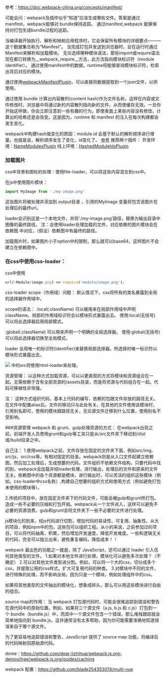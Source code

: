 参考：https://doc.webpack-china.org/concepts/manifest/

可能会问：webpack及插件似乎“知道”应该生成哪些文件。答案是通过manifest，webpack能够对 bundle保持追踪。
通过manifest,webpack 能够保持对打包生成bundle过程的追踪。

当编译器开始执行、解析和映射应用程序时，它会保留所有模块的详细要点———这个数据集合称为“Manifest”。
当完成打包并发送到浏览器时，会在运行时通过Manifest来解析和加载模块。
无论选择哪种模块语法，那些import或require语法现在都已转换为__webpack_require__方法，此方法指向模块标识符（module identifier）。
通过使用manifest中的数据，runtime将能够查询模块标识符，检索出背后对应的模块。

通过使用[webpackManifestPlugin](https://github.com/danethurber/webpack-manifest-plugin)，可以直接将数据提取到一个json文件，以供使用。


通过使用 bundle 计算出内容散列(content hash)作为文件名称，这样在内容或文件修改时，浏览器中将通过新的内容散列指向新的文件，从而使缓存无效。一旦你开始这样做，你会立即注意到一些有趣的行为。即使表面上某些内容没有修改，计算出的哈希还是会改变。这是因为，runtime 和 manifest 的注入在每次构建都会发生变化。

webpack中构建hash值变化的原因：module.id 会基于默认的解析顺序进行增量。也就是说，解析顺序发生了变化，id变化了。
[参考](https://doc.webpack-china.org/guides/caching)
推荐两个插件：
开发环境：[NameModulesPlugin](https://doc.webpack-china.org/plugins/named-modules-plugin)
线上环境：[HashedModuleIdsPlugin](https://doc.webpack-china.org/plugins/hashed-module-ids-plugin)

### 加载图片
css中背景和图标的处理：使用file-loader，可以将这些内容混合到css中。

在js中使用图片模块：
```js 
import MyImage from './my-image.png'
```
这张图片将被处理并添加到 output目录 ，引用的MyImage 变量将包含该图片在处理后的最终url。


loader会识别这是一个本地文件，并将‘./my-image.png’路径，替换为输出目录中图像的最终路径。
注：会使用loader处理加载的文件，对应依赖的图片模块会在 依赖图 中对应，（假设）依赖图中有最终的路径。

加载图片时，如果图片小于option中的限制，那么就可以base64，这样图片不会建立在依赖图中。


### 在css中使用css-loader：
css中使用
```js 
url(~Module/image.png) => require('module/image.png');
```


css-loader scope（作用域）问题：
默认情况下，css将所有的类名暴露到全局的选择器作用域中。

scope的语法：
:local(.className) 可以被用来在局部作用域中声明 className。局部的作用域标识符会以模块形式暴露出去。
使用:local(无括号) 可以将此选择器启用局部模式。

:global(.className) 可以用来声明一个明确的全局选择器。
使用:global(无括号) 可以将此选择器切换至全局模式。

loader 会用唯一的标识符(identifier)来替换局部选择器。所选择的唯一标识符以模块形式暴露出去。


<img src="./my-image.png"/> 中的src将使用html-loader来处理。


资源管理：
以这种方式加载资源，可以以更直观的方式将模块和资源组合在一起。无需依赖于含有全部资源的/assets目录，而是将资源与代码组合在一起。代码可移植性非常强。

注：
这种方式组织代码，基本上代码的编写，依赖的包跟文件存放的路径无关。
在文件中配置alias后，文件的移动只与此处有关。在其他的文件使用该模块时，引用别名即可，使用的模块跟路径无关，无论源文件迁移到什么位置，使用别名不受影响。


###资源管理
webpack  和 grunt、gulp处理资源的方式：
在webpack出现之前，前端开发人员使用grunt和gulp等工具只是从/src文件夹下移动到/dist或/build目录之中。

自己注：
1.使用webpack之前，文件存放在固定的文件夹下面，例如src/img、src/js、src/css等，有相对固定的目录。webpack则是从入口文件起建立依赖图，然后加工处理后，生成想要的代码。文件组织不依赖文件结构，只要代码中找的到，webpack会加载并经loader处理，进行输出，处理后的文件和原来的文件无关。依赖图中的各个资源都是模块，进行输出时，可以灵活的组织这些模块（例如，css-loader中css名称）,构建自己想要的组织方式和使用方式（例如避免打包未使用的模块等）。

2.传统的项目中，放在固定文件夹下的代码文件，可能会被gulp和grunt所打包。造成一些不必要的压缩和打包开销。webpack从一个文件进入，这样可以避免不必要的资源浪费。gulp和grunt会将文件夹下一些不必要的文件进行处理。


js模块化的到来，经js代码进行切割，增加代码的易读性、可复用、抽象性。从大的项目，例如npm中的包，这些包可以组织工程。从小的来说，之前参加过的项目，可以将代码抽离，积累，然后增加开发速度，降低开发难度。一些和逻辑无关的代码，完全可以独立出来，避免重复编码，降低成本！！


webpack 最出色的功能之一就是，除了 JavaScript，还可以通过 loader 引入任何其他类型的文件。
1.如果对本地文件进行处理，模块化可以避免多次处理？（不确定）
2.可以对其他文件类型进分割。例如，可以将一个大的css，切分成多个css，并提取公用的css样式。扩大可复用代码的种类。
3.对模块中不同的文件，进行特殊的处理，而不影响全局。因为只是一个模块，例如处理组件中的css。


如果将其他类型的文件抽出的模块化，想象成砖头，那么可以用这些模块进行自由的组合。


source map的作用：
当 webpack 打包源代码时，可能会很难追踪到错误和警告在源代码中的原始位置。例如，如果将三个源文件（a.js, b.js 和 c.js）打包到一个 bundle（bundle.js）中，而其中一个源文件包含一个错误，那么堆栈跟踪就会简单地指向到 bundle.js。这并通常没有太多帮助，因为你可能需要准确地知道错误来自于哪个源文件。

为了更容易地追踪错误和警告，JavaScript 提供了 source map 功能，将编译后的代码映射回原始源代码。


dome：https://github.com/dear-lizhihua/webpack.js.org-demos/tree/webpack.js.org/guides/caching

webpack 配置：https://github.com/blade254353074/multi-vue


